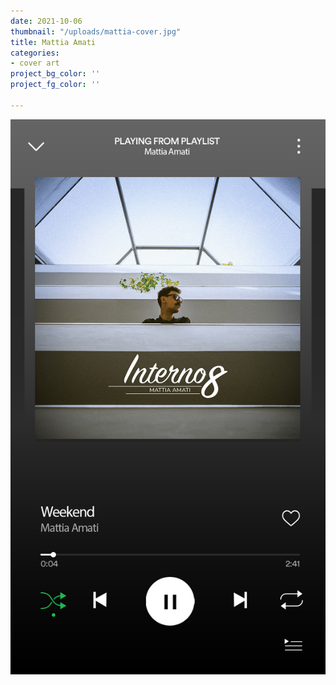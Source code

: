 ```yaml
---
date: 2021-10-06
thumbnail: "/uploads/mattia-cover.jpg"
title: Mattia Amati
categories:
- cover art
project_bg_color: ''
project_fg_color: ''

---
```

![](/uploads/mattia-spotify.jpg)